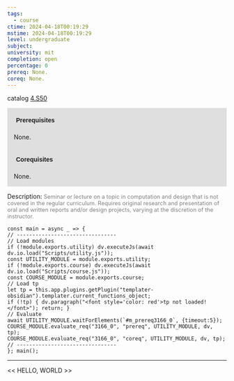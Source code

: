```yaml
---
tags:
  - course
ctime: 2024-04-18T00:19:29
mstime: 2024-04-18T00:19:29
level: undergraduate
subject: 
university: mit
completion: open
percentage: 0
prereq: None.
coreq: None.
---
```


catalog [4.S50](http://student.mit.edu/catalog/m4e.html#4.S50)

<span style="display: block; padding: 15px; background-color: rgb(100, 100, 100, 0.2);"><font id="m_prereq3166_0" style="display: block; font-family: Arial, sans-serif; font-weight: bold; padding: 5px">Prerequisites</font><br><span id="prereq3166_0">None.</span></span>
<span style="display: block; padding: 15px; background-color: rgb(100, 100, 100, 0.2);"><font id="m_coreq3166_0" style="display: block; font-family: Arial, sans-serif; font-weight: bold; padding: 5px">Corequisites</font><br><span id="coreq3166_0">None.</span></span>

<font style="">Description:</font>
<font style="color: grey; font-size: 0.8rem;">Seminar or lecture on a topic in computation and design that is not covered in the regular curriculum. Requires original research and presentation of oral and written reports and/or design projects, varying at the discretion of the instructor.</font>

```dataviewjs
const main = async _ => {
// --------------------------------
// Load modules
if (!module.exports.utility) dv.executeJs(await dv.io.load("Scripts/utility.js"));
const UTILITY_MODULE = module.exports.utility;
if (!module.exports.course) dv.executeJs(await dv.io.load("Scripts/course.js"));
const COURSE_MODULE = module.exports.course;
// Load tp
let tp = this.app.plugins.getPlugin("templater-obsidian").templater.current_functions_object;
if (!tp) { dv.paragraph("<font style='color: red'>tp not loaded!</font>"); return; }
// Evaluate
await UTILITY_MODULE.waitForElements(`#m_prereq3166_0`, {timeout:5});
COURSE_MODULE.evaluate_req("3166_0", "prereq", UTILITY_MODULE, dv, tp);
COURSE_MODULE.evaluate_req("3166_0", "coreq", UTILITY_MODULE, dv, tp);
// --------------------------------
}; main();
```

---

<< HELLO, WORLD >>
